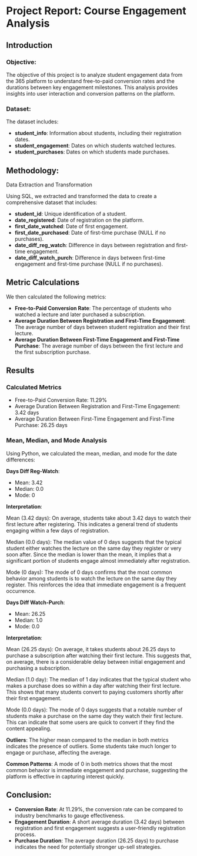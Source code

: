 # Project Report: Course Engagement Analysis
## Introduction
### Objective:
The objective of this project is to analyze student engagement data from the 365 platform to understand free-to-paid conversion rates and the durations between key engagement milestones. This analysis provides insights into user interaction and conversion patterns on the platform.

### Dataset:
The dataset includes:

* **student_info**: Information about students, including their registration dates.
* **student_engagement**: Dates on which students watched lectures.
* **student_purchases**: Dates on which students made purchases.
## Methodology:
Data Extraction and Transformation

Using SQL, we extracted and transformed the data to create a comprehensive dataset that includes:

* **student_id**: Unique identification of a student.
* **date_registered**: Date of registration on the platform.
* **first_date_watched**: Date of first engagement.
* **first_date_purchased**: Date of first-time purchase (NULL if no purchases).
* **date_diff_reg_watch**: Difference in days between registration and first-time engagement.
* **date_diff_watch_purch**: Difference in days between first-time engagement and first-time purchase (NULL if no purchases).

## Metric Calculations
We then calculated the following metrics:

* **Free-to-Paid Conversion Rate**:
The percentage of students who watched a lecture and later purchased a subscription.
* **Average Duration Between Registration and First-Time Engagement**:
The average number of days between student registration and their first lecture.
* **Average Duration Between First-Time Engagement and First-Time Purchase**:
The average number of days between the first lecture and the first subscription purchase.

## Results
### Calculated Metrics
* Free-to-Paid Conversion Rate: 11.29%
* Average Duration Between Registration and First-Time Engagement: 3.42 days
* Average Duration Between First-Time Engagement and First-Time Purchase: 26.25 days
### Mean, Median, and Mode Analysis
Using Python, we calculated the mean, median, and mode for the date differences:

**Days Diff Reg-Watch**:
* Mean: 3.42
* Median: 0.0
* Mode: 0

**Interpretation**:

Mean (3.42 days): On average, students take about 3.42 days to watch their first lecture after registering. This indicates a general trend of students engaging within a few days of registration.

Median (0.0 days): The median value of 0 days suggests that the typical student either watches the lecture on the same day they register or very soon after. Since the median is lower than the mean, it implies that a significant portion of students engage almost immediately after registration.

Mode (0 days): The mode of 0 days confirms that the most common behavior among students is to watch the lecture on the same day they register. This reinforces the idea that immediate engagement is a frequent occurrence.

**Days Diff Watch-Purch**:
* Mean: 26.25
* Median: 1.0
* Mode: 0.0

**Interpretation**:

Mean (26.25 days): On average, it takes students about 26.25 days to purchase a subscription after watching their first lecture. This suggests that, on average, there is a considerable delay between initial engagement and purchasing a subscription.

Median (1.0 day): The median of 1 day indicates that the typical student who makes a purchase does so within a day after watching their first lecture. This shows that many students convert to paying customers shortly after their first engagement.

Mode (0.0 days): The mode of 0 days suggests that a notable number of students make a purchase on the same day they watch their first lecture. This can indicate that some users are quick to convert if they find the content appealing.

**Outliers**:
The higher mean compared to the median in both metrics indicates the presence of outliers. Some students take much longer to engage or purchase, affecting the average.

**Common Patterns**:
A mode of 0 in both metrics shows that the most common behavior is immediate engagement and purchase, suggesting the platform is effective in capturing interest quickly.

## Conclusion:
* **Conversion Rate**: At 11.29%, the conversion rate can be compared to industry benchmarks to gauge effectiveness.
* **Engagement Duration**: A short average duration (3.42 days) between registration and first engagement suggests a user-friendly registration process.
* **Purchase Duration**: The average duration (26.25 days) to purchase indicates the need for potentially stronger up-sell strategies.

